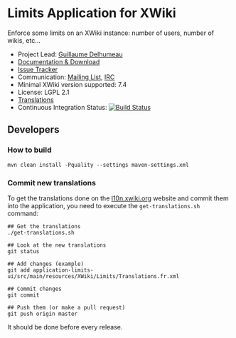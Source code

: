 # Limits Application for XWiki

Enforce some limits on an XWiki instance: number of users, number of wikis, etc...

* Project Lead: [Guillaume Delhumeau](http://www.xwiki.org/xwiki/bin/view/XWiki/gdelhumeau)
* [Documentation & Download](http://extensions.xwiki.org/xwiki/bin/view/Extension/Limits+Application/)
* [Issue Tracker](http://jira.xwiki.org/browse/LIMITS)
* Communication: [Mailing List](http://dev.xwiki.org/xwiki/bin/view/Community/MailingLists), [IRC](http://dev.xwiki.org/xwiki/bin/view/Community/IRC)
* Minimal XWiki version supported: 7.4
* License: LGPL 2.1
* [Translations](http://l10n.xwiki.org/xwiki/bin/view/Contrib/LimitsApplication)
* Continuous Integration Status: [![Build Status](http://ci.xwiki.org/buildStatus/icon?job=Contrib%20-%20Limits%20Application)](http://ci.xwiki.org/job/Contrib%20-%20Limits%20Application/)

## Developers

### How to build
```
mvn clean install -Pquality --settings maven-settings.xml
```

### Commit new translations
To get the translations done on the [l10n.xwiki.org](http://l10n.xwiki.org/xwiki/bin/view/Contrib/LimitsApplication) website and commit them into the application, you need to execute the `get-translations.sh` command:

```
## Get the translations
./get-translations.sh

## Look at the new translations
git status

## Add changes (example)
git add application-limits-ui/src/main/resources/XWiki/Limits/Translations.fr.xml

## Commit changes
git commit

## Push them (or make a pull request)
git push origin master
```

It should be done before every release.
